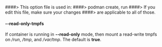 ####> This option file is used in:
####>   podman create, run
####> If you edit this file, make sure your changes
####> are applicable to all of those.
#### **--read-only-tmpfs**

If container is running in **--read-only** mode, then mount a read-write tmpfs on _/run_, _/tmp_, and _/var/tmp_. The default is **true**.
